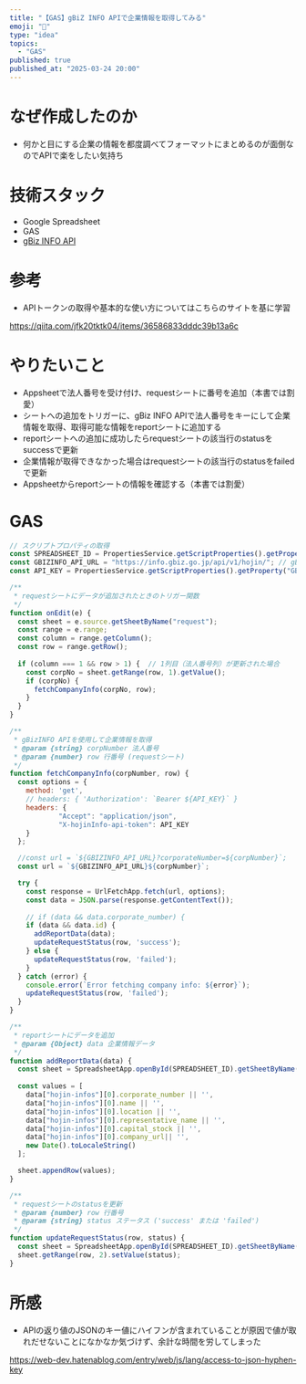```yaml
---
title: "【GAS】gBiZ INFO APIで企業情報を取得してみる"
emoji: "🦆"
type: "idea"
topics:
  - "GAS"
published: true
published_at: "2025-03-24 20:00"
---
```


# なぜ作成したのか
- 何かと目にする企業の情報を都度調べてフォーマットにまとめるのが面倒なのでAPIで楽をしたい気持ち

# 技術スタック
- Google Spreadsheet
- GAS
- [gBiz INFO API](https://info.gbiz.go.jp/about/index.html)

# 参考
- APIトークンの取得や基本的な使い方についてはこちらのサイトを基に学習

https://qiita.com/jfk20tktk04/items/36586833dddc39b13a6c


# やりたいこと
- Appsheetで法人番号を受け付け、requestシートに番号を追加（本書では割愛）
- シートへの追加をトリガーに、gBiz INFO APIで法人番号をキーにして企業情報を取得、取得可能な情報をreportシートに追加する
- reportシートへの追加に成功したらrequestシートの該当行のstatusをsuccessで更新
- 企業情報が取得できなかった場合はrequestシートの該当行のstatusをfailedで更新
- Appsheetからreportシートの情報を確認する（本書では割愛）




# GAS

```javascript
// スクリプトプロパティの取得
const SPREADSHEET_ID = PropertiesService.getScriptProperties().getProperty("SPREADSHEET_ID");
const GBIZINFO_API_URL = "https://info.gbiz.go.jp/api/v1/hojin/"; // gBizINFO APIのエンドポイント
const API_KEY = PropertiesService.getScriptProperties().getProperty("GBIZINFO_API_KEY"); // APIキー

/**
 * requestシートにデータが追加されたときのトリガー関数
 */
function onEdit(e) {
  const sheet = e.source.getSheetByName("request");
  const range = e.range;
  const column = range.getColumn();
  const row = range.getRow();
  
  if (column === 1 && row > 1) {  // 1列目（法人番号列）が更新された場合
    const corpNo = sheet.getRange(row, 1).getValue();
    if (corpNo) {
      fetchCompanyInfo(corpNo, row);
    }
  }
}

/**
 * gBizINFO APIを使用して企業情報を取得
 * @param {string} corpNumber 法人番号
 * @param {number} row 行番号 (requestシート)
 */
function fetchCompanyInfo(corpNumber, row) {
  const options = {
    method: 'get',
    // headers: { 'Authorization': `Bearer ${API_KEY}` }
    headers: {
            "Accept": "application/json",
            "X-hojinInfo-api-token": API_KEY
    }
  };

  //const url = `${GBIZINFO_API_URL}?corporateNumber=${corpNumber}`;
  const url = `${GBIZINFO_API_URL}${corpNumber}`;

  try {
    const response = UrlFetchApp.fetch(url, options);
    const data = JSON.parse(response.getContentText());
    
    // if (data && data.corporate_number) {
    if (data && data.id) {
      addReportData(data);
      updateRequestStatus(row, 'success');
    } else {
      updateRequestStatus(row, 'failed');
    }
  } catch (error) {
    console.error(`Error fetching company info: ${error}`);
    updateRequestStatus(row, 'failed');
  }
}

/**
 * reportシートにデータを追加
 * @param {Object} data 企業情報データ
 */
function addReportData(data) {
  const sheet = SpreadsheetApp.openById(SPREADSHEET_ID).getSheetByName("report");
  
  const values = [
    data["hojin-infos"][0].corporate_number || '',
    data["hojin-infos"][0].name || '',
    data["hojin-infos"][0].location || '',
    data["hojin-infos"][0].representative_name || '',
    data["hojin-infos"][0].capital_stock || '',
    data["hojin-infos"][0].company_url|| '',
    new Date().toLocaleString()
  ];

  sheet.appendRow(values);
}

/**
 * requestシートのstatusを更新
 * @param {number} row 行番号
 * @param {string} status ステータス ('success' または 'failed')
 */
function updateRequestStatus(row, status) {
  const sheet = SpreadsheetApp.openById(SPREADSHEET_ID).getSheetByName("request");
  sheet.getRange(row, 2).setValue(status);
}

```

# 所感
- APIの返り値のJSONのキー値にハイフンが含まれていることが原因で値が取れだせないことになかなか気づけず、余計な時間を労してしまった

https://web-dev.hatenablog.com/entry/web/js/lang/access-to-json-hyphen-key

